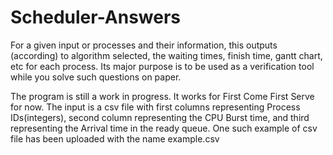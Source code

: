 Scheduler-Answers
=================

For a given input or processes and their information, this outputs (according) to algorithm selected, the waiting times, finish time, gantt chart, etc for each process. Its major purpose is to be used as a verification tool while you solve such questions on paper.

The program is still a work in progress. It works for First Come First Serve for now.
The input is a csv file with first columns representing Process IDs(integers), second column representing the CPU Burst time, and third representing the Arrival time in the ready queue. One such example of csv file has been uploaded with the name example.csv
